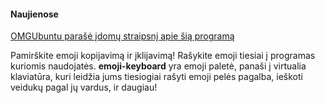 #### Naujienose

[OMGUbuntu parašė įdomų straipsnį apie šią programą](https://www.omgubuntu.co.uk/2017/03/emoji-keyboard-app-linux)


Pamirškite emoji kopijavimą ir įklijavimą! Rašykite emoji tiesiai į programas kuriomis naudojatės.
**emoji-keyboard** yra emoji paletė, panaši į virtualia klaviatūra, kuri leidžia jums tiesiogiai rašyti emoji pelės pagalba, ieškoti veidukų pagal jų vardus, ir daugiau!
